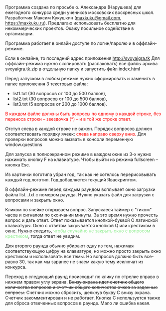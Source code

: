 Программа создана по просьбе о. Александра (Нарушева) для ежегодного конкурса среди учеников московских воскресных школ. Разработчик Максим Кукушкин (maxkuku@gmail.com, https://maxkuku.ru). Предлагаю использовать бесплатно для некоммерческих проектов. Окажу посильное содействие в организации.


Программа работает в онлайн доступе по логин/паролю и в оффлайн-режиме.



Если в онлайне, то последний адрес приложения <font color="lightblue">http://svoyaigra.tk </font>
Для оффлайн-режима нужно скопировать (распаковать) все файлы архива svoyaigra.tk.zip в отдельную папку и запустить файл index.html




Перед запуском в любом режиме нужно сформировать и заменить в папке приложения 3 текстовых файла:
<ul><li>list1.txt (30 вопросов от 100 до 500 баллов),</li>
<li>list2.txt (30 вопросов от 100 до 500 баллов),</li>
<li>list3.txt (5 вопросов от 200 до 1000 баллов).</li></ul>

<font color="red">В каждом файле должны быть вопросы по одному в каждой строке, без переноса строки –  звездочка (*) – и в той же строке ответ.</font> 



Отступ слева в каждой строке не важен. Порядок вопросов должен соответствовать порядку ячеек: <font color="red">слева направо сверху вниз.</font> Для проверки вопросов можно вызвать в консоли переменную window.questions 



Для запуска в полноэкранном режиме в каждом окне из 3-х нужно нажимать кнопку F на клавиатуре. Чтобы выйти из режима fullscreen – кнопка Esc.


Из картинки логотипа убран год, так как не хотелось перерисовывать каждый год логотип. Год добавляется текущий Яваскриптом.


В оффлайн-режиме перед каждым раундом всплывает окно загрузки файла list...txt с номером раунда. Нужно указать файл для загрузки с вопросами и закрыть окно.


Кликом по ячейке открываем вопрос. Запускаеся таймер с "тиком" часов и сигналом по окончании минуты. За это время нужно прочесть вопрос и дать ответ. Ответ показывается кнопкой-буквой O латинской клавиатуры. Окно с ответом закрывается кнопкой Q или крестиком в окне. Нужно следить, <font color="lightgreen">чтобы случайно не закрыть окно с вопросом крестиком</font>, тогда ответ не увидим.


Для второго раунда обычно убирают одну из тем, нажимая соответствующую цифру на клавиатуре, но можно просто закрыть окно крестиком и использовать все темы. Но вопросов должно быть все-равно 30, так как мы заранее не знаем какую тему исключат из конкурса.


Переход в следующий раунд происходит по клику по стрелке вправо в нижнем правом углу экрана. <s>Внизу экрана идет счетчик общего количества вопросов и счетчик общего количества очков за заданные вопросы.</s> Счетчик можно сбросить, щелкнув букву С внизу экрана. Счетчик закомментирован и не работает. Кнопка С используется также для сброса отвеченных вопросов в раунде. Мало ли ошибка какая.

